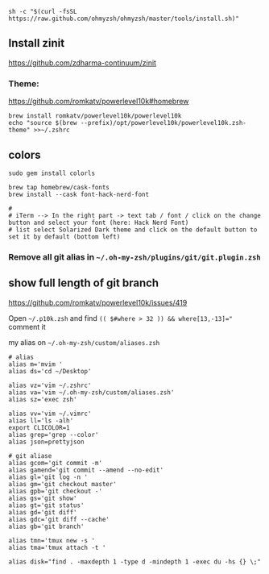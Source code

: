 
`sh -c "$(curl -fsSL https://raw.github.com/ohmyzsh/ohmyzsh/master/tools/install.sh)"`


## Install zinit

https://github.com/zdharma-continuum/zinit



### Theme:

https://github.com/romkatv/powerlevel10k#homebrew


```
brew install romkatv/powerlevel10k/powerlevel10k
echo "source $(brew --prefix)/opt/powerlevel10k/powerlevel10k.zsh-theme" >>~/.zshrc

```

## colors
`sudo gem install colorls`

```
brew tap homebrew/cask-fonts
brew install --cask font-hack-nerd-font

# 
# iTerm --> In the right part -> text tab / font / click on the change button and select your font (here: Hack Nerd Font)
# list select Solarized Dark theme and click on the default button to set it by default (bottom left)
```



### Remove all git alias in `~/.oh-my-zsh/plugins/git/git.plugin.zsh`

## show full length of git branch

https://github.com/romkatv/powerlevel10k/issues/419

Open `~/.p10k.zsh` and find `(( $#where > 32 )) && where[13,-13]="` comment it

my alias on `~/.oh-my-zsh/custom/aliases.zsh`

```
# alias
alias m='mvim '
alias ds='cd ~/Desktop'

alias vz='vim ~/.zshrc'
alias va='vim ~/.oh-my-zsh/custom/aliases.zsh'
alias sz='exec zsh'

alias vv='vim ~/.vimrc'
alias ll='ls -alh'
export CLICOLOR=1
alias grep='grep --color'
alias json=prettyjson

# git aliase
alias gcom='git commit -m'
alias gamend='git commit --amend --no-edit'
alias gl='git log -n '
alias gm='git checkout master'
alias gpb='git checkout -'
alias gs='git show'
alias gt='git status'
alias gd='git diff'
alias gdc='git diff --cache'
alias gb='git branch'

alias tmn='tmux new -s '
alias tma='tmux attach -t '

alias disk="find . -maxdepth 1 -type d -mindepth 1 -exec du -hs {} \;"
